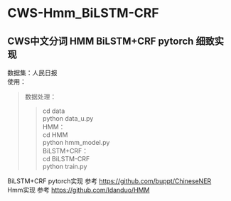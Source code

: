 # CWS-Hmm_BiLSTM-CRF
## CWS中文分词 HMM BiLSTM+CRF pytorch 细致实现
数据集：人民日报<br>
使用：<br>
>数据处理：<br>
>>cd data<br>
>>python data_u.py<br>
>HMM：<br>
>>cd HMM<br>
>>python hmm_model.py<br>
>BiLSTM+CRF：<br>
>>cd BiLSTM-CRF<br>
>>python train.py<br>

BiLSTM+CRF pytorch实现 参考 https://github.com/buppt/ChineseNER<br>
Hmm实现 参考 https://github.com/ldanduo/HMM<br>

